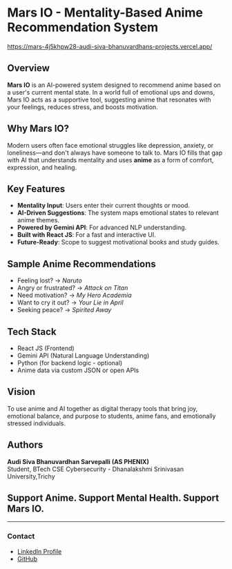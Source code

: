 # Mars IO - Mentality-Based Anime Recommendation System
https://mars-4j5khpw28-audi-siva-bhanuvardhans-projects.vercel.app/

## Overview
**Mars IO** is an AI-powered system designed to recommend anime based on a user's current mental state. In a world full of emotional ups and downs, Mars IO acts as a supportive tool, suggesting anime that resonates with your feelings, reduces stress, and boosts motivation.

## Why Mars IO?
Modern users often face emotional struggles like depression, anxiety, or loneliness—and don't always have someone to talk to. Mars IO fills that gap with AI that understands mentality and uses **anime** as a form of comfort, expression, and healing.

## Key Features
- **Mentality Input**: Users enter their current thoughts or mood.
- **AI-Driven Suggestions**: The system maps emotional states to relevant anime themes.
- **Powered by Gemini API**: For advanced NLP understanding.
- **Built with React JS**: For a fast and interactive UI.
- **Future-Ready**: Scope to suggest motivational books and study guides.

## Sample Anime Recommendations
- Feeling lost? → *Naruto*
- Angry or frustrated? → *Attack on Titan*
- Need motivation? → *My Hero Academia*
- Want to cry it out? → *Your Lie in April*
- Seeking peace? → *Spirited Away*

## Tech Stack
- React JS (Frontend)
- Gemini API (Natural Language Understanding)
- Python (for backend logic - optional)
- Anime data via custom JSON or open APIs

## Vision
To use anime and AI together as digital therapy tools that bring joy, emotional balance, and purpose to students, anime fans, and emotionally stressed individuals.

## Authors
**Audi Siva Bhanuvardhan Sarvepalli (AS PHENIX)**  
Student, BTech CSE Cybersecurity - Dhanalakshmi Srinivasan University,Trichy

## Support Anime. Support Mental Health. Support Mars IO.

---

### Contact
- [LinkedIn Profile](https://www.linkedin.com/in/audi-siva-bhanuvardhan-sarvepalli-4598a8289?utm_source=share&utm_campaign=share_via&utm_content=profile&utm_medium=android_app)
- [GitHub](https://github.com/Sarvepalliaudi/mars-io)
